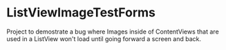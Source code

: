 # ListViewImageTestForms

Project to demostrate a bug where Images inside of ContentViews that are used in a ListView won't load until going forward a screen and back.
